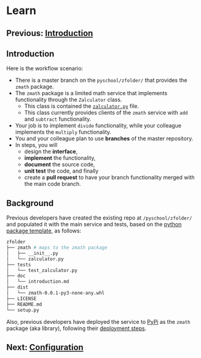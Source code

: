 # Learn

## Previous: [Introduction](introduction.md)

## Introduction

Here is the workflow scenario:

* There is a master branch on the `pyschool/zfolder/` that provides the `zmath` package. 
* The `zmath` package is a limited math service that implements functionality through the `Zalculator` class.  
  * This class is contained the [`zalculator.py`](../zmath/zalculator.py) file.  
  * This class currently provides clients of the `zmath` service with `add` and `subtract` functionality.
* Your job is to implement `divide` functionality, while your colleague implements the `multiply` functionality.  
* You and your colleague plan to use **branches** of the master repository.  
* In steps, you will
  * design the **interface**,
  * **implement** the functionality, 
  * **document** the source code, 
  * **unit test** the code, and finally
  * create a **pull request** to have your branch functionality merged with the main code branch.  

## Background

Previous developers have created the existing repo  at `/pyschool/zfolder/` and populated it with the main service and tests, based on the [python package template](https://packaging.python.org/tutorials/packaging-projects/#creating-the-package-files), as follows:

```bash
zfolder
├── zmath # maps to the zmath package
│   ├── __init__.py
│   └── zalculator.py
├── tests
│   └── test_zalculator.py
├── doc
│   └── introduction.md
├── dist
│   └── zmath-0.0.1-py3-none-any.whl
├── LICENSE
├── README.md
└── setup.py
```

Also, previous developers have deployed the service to [PyPi](https://pypi.org/) as the `zmath` package (aka library), following their
[deployment steps](deployment.md).

## Next: [Configuration](configuration.md)
